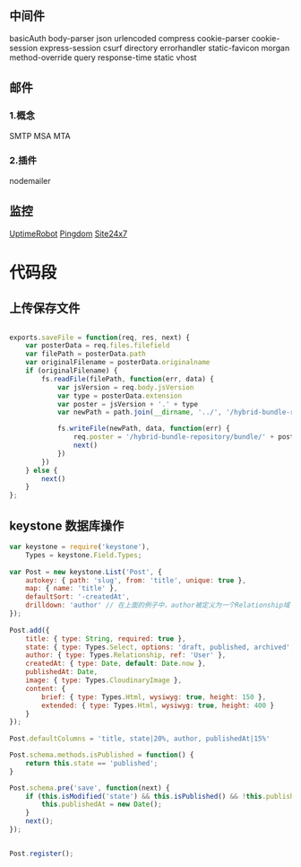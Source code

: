 ## 中间件
basicAuth
body-parser
json
urlencoded
compress
cookie-parser
cookie-session
express-session
csurf
directory
errorhandler
static-favicon
morgan
method-override
query
response-time
static
vhost

## 邮件
### 1.概念
SMTP MSA MTA

### 2.插件
nodemailer

## 监控
[UptimeRobot](http://UptimeRobot.com)
[Pingdom](http://pingdom.com)
[Site24x7](http://www.site24x7.com/zhcn/index.html)





# 代码段

## 上传保存文件

```javascript

exports.saveFile = function(req, res, next) {
    var posterData = req.files.filefield
    var filePath = posterData.path
    var originalFilename = posterData.originalname
    if (originalFilename) {
        fs.readFile(filePath, function(err, data) {
            var jsVersion = req.body.jsVersion
            var type = posterData.extension
            var poster = jsVersion + '.' + type
            var newPath = path.join(__dirname, '../', '/hybrid-bundle-repository/bundle/' + poster)

            fs.writeFile(newPath, data, function(err) {
                req.poster = '/hybrid-bundle-repository/bundle/' + poster
                next()
            })
        })
    } else {
        next()
    }
};
```


## keystone 数据库操作
```javascript
var keystone = require('keystone'),
    Types = keystone.Field.Types;
 
var Post = new keystone.List('Post', {
    autokey: { path: 'slug', from: 'title', unique: true },
    map: { name: 'title' },
    defaultSort: '-createdAt',
    drilldown: 'author' // 在上面的例子中，author被定义为一个Relationship域
});
 
Post.add({
    title: { type: String, required: true },
    state: { type: Types.Select, options: 'draft, published, archived', default: 'draft' },
    author: { type: Types.Relationship, ref: 'User' },
    createdAt: { type: Date, default: Date.now },
    publishedAt: Date,
    image: { type: Types.CloudinaryImage },
    content: {
        brief: { type: Types.Html, wysiwyg: true, height: 150 },
        extended: { type: Types.Html, wysiwyg: true, height: 400 }
    }
});
 
Post.defaultColumns = 'title, state|20%, author, publishedAt|15%'

Post.schema.methods.isPublished = function() {
    return this.state == 'published';
}

Post.schema.pre('save', function(next) {
    if (this.isModified('state') && this.isPublished() && !this.publishedAt) {
        this.publishedAt = new Date();
    }
    next();
});


Post.register();
```